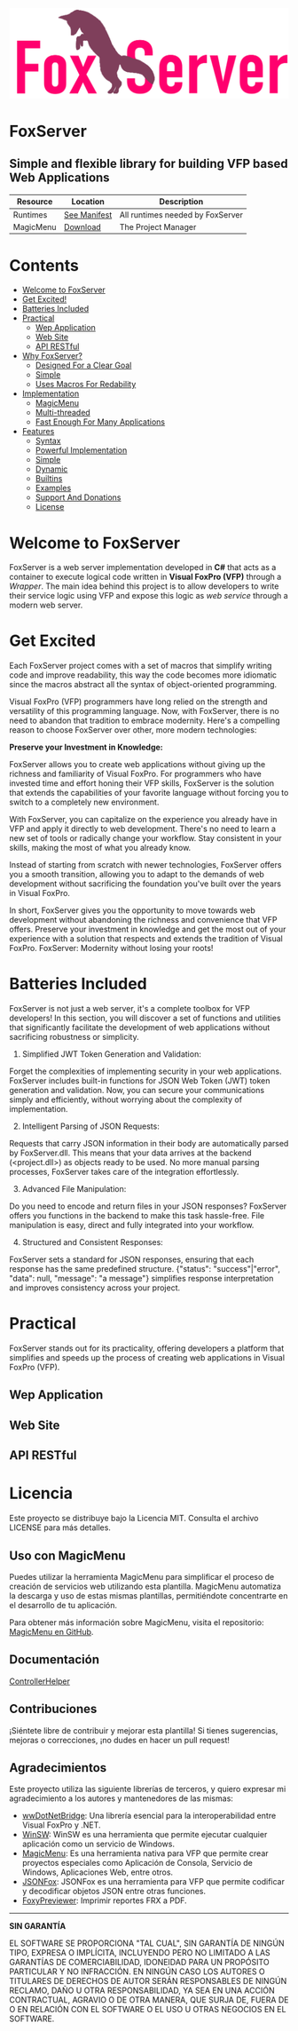 ![FoxServer](https://github.com/VFPLegacy/FoxServer/raw/main/images/foxserver-logo.png)
# FoxServer

## Simple and flexible library for building VFP based Web Applications

|Resource|Location|Description|
|---|---|---|
|Runtimes|[See Manifest](https://github.com/VFPLegacy/MagicMenu/raw/master/native/fox-server.manifest)|All runtimes needed by FoxServer
|MagicMenu|[Download](https://github.com/VFPLegacy/MagicMenu/raw/master/magicmenu.app)|The Project Manager

# Contents

- [Welcome to FoxServer](#welcome-to-foxserver)
- [Get Excited!](#get-excited)
- [Batteries Included](#batteries-included)
- [Practical](#practical)
  * [Wep Application](#web-application)
  * [Web Site](#web-site)
  * [API RESTful](#api-rest-ful)
- [Why FoxServer?](#why-foxserver)
  * [Designed For a Clear Goal](#designed-for-a-clear-goal)
  * [Simple](#simple)
  * [Uses Macros For Redability](#uses-macros-for-redability)
- [Implementation](#implementation)
  * [MagicMenu](#magicmenu)
  * [Multi-threaded](#multi-threaded)
  * [Fast Enough For Many Applications](#fast-enough-for-many-applications)
- [Features](#features)
  * [Syntax](#syntax)
  * [Powerful Implementation](#powerful-implementation)
  * [Simple](#simple)
  * [Dynamic](#dynamic)
  * [Builtins](#builtins)
  * [Examples](#examples)
  * [Support And Donations](#support-and-donations)
  * [License](#licence)

# Welcome to FoxServer
FoxServer is a web server implementation developed in **C#** that acts as a container to execute logical code written in **Visual FoxPro (VFP)** through a *Wrapper*. The main idea behind this project is to allow developers to write their service logic using VFP and expose this logic as *web service* through a modern web server.

# Get Excited

Each FoxServer project comes with a set of macros that simplify writing code and improve readability, this way the code becomes more idiomatic since the macros abstract all the syntax of object-oriented programming.

Visual FoxPro (VFP) programmers have long relied on the strength and versatility of this programming language. Now, with FoxServer, there is no need to abandon that tradition to embrace modernity. Here's a compelling reason to choose FoxServer over other, more modern technologies:

**Preserve your Investment in Knowledge:**

FoxServer allows you to create web applications without giving up the richness and familiarity of Visual FoxPro. For programmers who have invested time and effort honing their VFP skills, FoxServer is the solution that extends the capabilities of your favorite language without forcing you to switch to a completely new environment.

With FoxServer, you can capitalize on the experience you already have in VFP and apply it directly to web development. There's no need to learn a new set of tools or radically change your workflow. Stay consistent in your skills, making the most of what you already know.

Instead of starting from scratch with newer technologies, FoxServer offers you a smooth transition, allowing you to adapt to the demands of web development without sacrificing the foundation you've built over the years in Visual FoxPro.

In short, FoxServer gives you the opportunity to move towards web development without abandoning the richness and convenience that VFP offers. Preserve your investment in knowledge and get the most out of your experience with a solution that respects and extends the tradition of Visual FoxPro. FoxServer: Modernity without losing your roots!

# Batteries Included

FoxServer is not just a web server, it's a complete toolbox for VFP developers! In this section, you will discover a set of functions and utilities that significantly facilitate the development of web applications without sacrificing robustness or simplicity.

  1. Simplified JWT Token Generation and Validation:

Forget the complexities of implementing security in your web applications. FoxServer includes built-in functions for JSON Web Token (JWT) token generation and validation. Now, you can secure your communications simply and efficiently, without worrying about the complexity of implementation.

2. Intelligent Parsing of JSON Requests:

Requests that carry JSON information in their body are automatically parsed by FoxServer.dll. This means that your data arrives at the backend (<project.dll>) as objects ready to be used. No more manual parsing processes, FoxServer takes care of the integration effortlessly.

3. Advanced File Manipulation:

Do you need to encode and return files in your JSON responses? FoxServer offers you functions in the backend to make this task hassle-free. File manipulation is easy, direct and fully integrated into your workflow.

4. Structured and Consistent Responses:

FoxServer sets a standard for JSON responses, ensuring that each response has the same predefined structure. {"status": "success"|"error", "data": null, "message": "a message"} simplifies response interpretation and improves consistency across your project.

# Practical
FoxServer stands out for its practicality, offering developers a platform that simplifies and speeds up the process of creating web applications in Visual FoxPro (VFP).

## Wep Application

## Web Site

## API RESTful

# Licencia

Este proyecto se distribuye bajo la Licencia MIT. Consulta el archivo LICENSE para más detalles.

## Uso con MagicMenu

Puedes utilizar la herramienta MagicMenu para simplificar el proceso de creación de servicios web utilizando esta plantilla. MagicMenu automatiza la descarga y uso de estas mismas plantillas, permitiéndote concentrarte en el desarrollo de tu aplicación.
  
Para obtener más información sobre MagicMenu, visita el repositorio: [MagicMenu en GitHub](https://github.com/VFPLegacy/MagicMenu).

## Documentación
[ControllerHelper](ControllerHelper.md)

## Contribuciones

¡Siéntete libre de contribuir y mejorar esta plantilla! Si tienes sugerencias, mejoras o correcciones, ¡no dudes en hacer un pull request!

## Agradecimientos

Este proyecto utiliza las siguiente librerías de terceros, y quiero expresar mi agradecimiento a los autores y mantenedores de las mismas:

- [wwDotNetBridge](https://github.com/RickStrahl/wwDotnetBridge): Una librería esencial para la interoperabilidad entre Visual FoxPro y .NET.
- [WinSW](https://github.com/winsw/winsw): WinSW es una herramienta que permite ejecutar cualquier aplicación como un servicio de Windows.
- [MagicMenu](https://github.com/VFPLegacy/MagicMenu): Es una herramienta nativa para VFP que permite crear proyectos especiales como Aplicación de Consola, Servicio de Windows, Aplicaciones Web, entre otros.
- [JSONFox](https://github.com/Irwin1985/JSONFox): JSONFox es una herramienta para VFP que permite codificar y decodificar objetos JSON entre otras funciones.
- [FoxyPreviewer](https://www.foxypreviewer.com/): Imprimir reportes FRX a PDF.

---

**SIN GARANTÍA**

EL SOFTWARE SE PROPORCIONA "TAL CUAL", SIN GARANTÍA DE NINGÚN TIPO, EXPRESA O IMPLÍCITA, INCLUYENDO PERO NO LIMITADO A LAS GARANTÍAS DE COMERCIABILIDAD, IDONEIDAD PARA UN PROPÓSITO PARTICULAR Y NO INFRACCIÓN. EN NINGÚN CASO LOS AUTORES O TITULARES DE DERECHOS DE AUTOR SERÁN RESPONSABLES DE NINGÚN RECLAMO, DAÑO U OTRA RESPONSABILIDAD, YA SEA EN UNA ACCIÓN CONTRACTUAL, AGRAVIO O DE OTRA MANERA, QUE SURJA DE, FUERA DE O EN RELACIÓN CON EL SOFTWARE O EL USO U OTRAS NEGOCIOS EN EL SOFTWARE.
<!--stackedit_data:
eyJoaXN0b3J5IjpbNzc3NjM1OTQyLDMwODMyNDA5NywtMTI3OD
MzNTAzMCwtMjExODEyMzU1Niw2Mjg2MjA0NjcsNzM0MTYzOTIz
LC0xODUwNjAyODgzLC03OTAxMDY1MjRdfQ==
-->